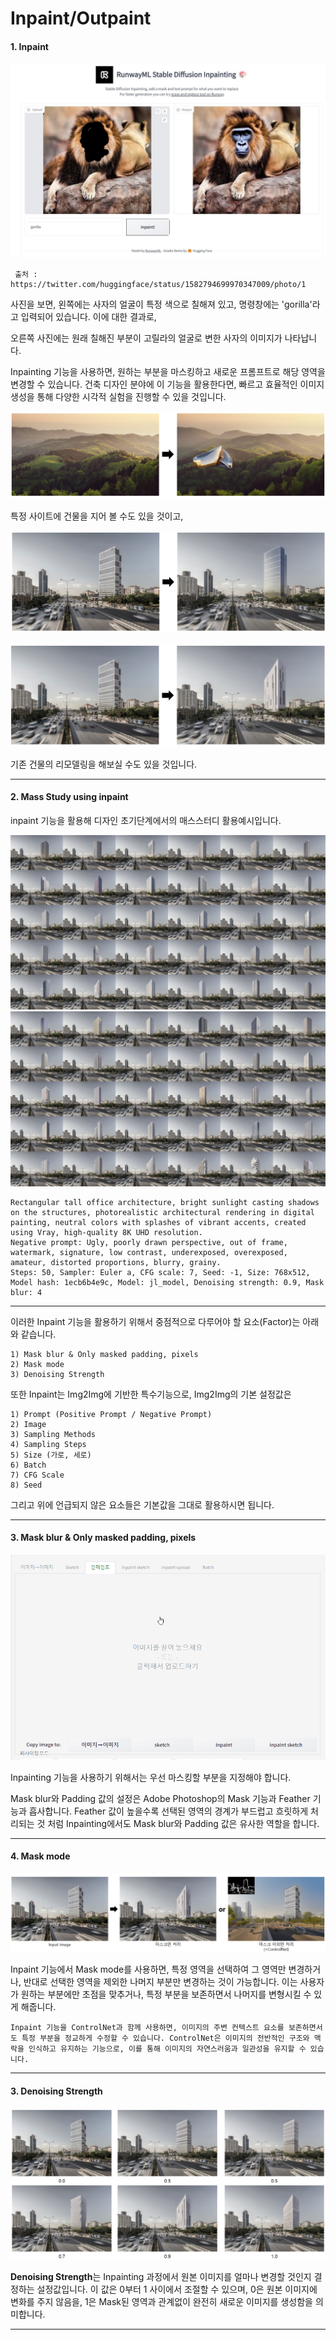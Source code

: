 # Inpaint/Outpaint

#### 1. Inpaint

<p align="center">
  <img src="../../img/inpaint1.jpg" alt="Generative AI in Architecture">
</p>


     출처 : https://twitter.com/huggingface/status/1582794699970347009/photo/1

 
사진을 보면, 왼쪽에는 사자의 얼굴이 특정 색으로 칠해져 있고, 명령창에는 'gorilla'라고 입력되어 있습니다. 이에 대한 결과로, 

오른쪽 사진에는 원래 칠해진 부분이 고릴라의 얼굴로 변한 사자의 이미지가 나타납니다.

Inpainting 기능을 사용하면, 원하는 부분을 마스킹하고 새로운 프롬프트로 해당 영역을 변경할 수 있습니다.
건축 디자인 분야에 이 기능을 활용한다면, 빠르고 효율적인 이미지 생성을 통해 다양한 시각적 실험을 진행할 수 있을 것입니다.
<p align="center">
  <img src="../../img/inpaint2.jpg" alt="Generative AI in Architecture">
</p>

특정 사이트에 건물을 지어 볼 수도 있을 것이고,
<p align="center">
  <img src="../../img/inpaint3.jpg" alt="Generative AI in Architecture">
</p>
<p align="center">
  <img src="../../img/inpaint4.jpg" alt="Generative AI in Architecture">
</p>

기존 건물의 리모델링을 해보실 수도 있을 것입니다.

----

#### 2. Mass Study using inpaint 

inpaint 기능을 활용해 디자인 초기단계에서의 매스스터디 활용예시입니다.
<p align="center">
  <img src="../../img/inpaint5.png" alt="Generative AI in Architecture">
  <img src="../../img/inpaint6.png" alt="Generative AI in Architecture">
</p>

    Rectangular tall office architecture, bright sunlight casting shadows on the structures, photorealistic architectural rendering in digital painting, neutral colors with splashes of vibrant accents, created using Vray, high-quality 8K UHD resolution.
    Negative prompt: Ugly, poorly drawn perspective, out of frame, watermark, signature, low contrast, underexposed, overexposed, amateur, distorted proportions, blurry, grainy.
    Steps: 50, Sampler: Euler a, CFG scale: 7, Seed: -1, Size: 768x512, Model hash: 1ecb6b4e9c, Model: jl_model, Denoising strength: 0.9, Mask blur: 4

----

이러한 Inpaint 기능을 활용하기 위해서 중점적으로 다루어야 할 요소(Factor)는 아래와 같습니다.
 
    1) Mask blur & Only masked padding, pixels
    2) Mask mode
    3) Denoising Strength

또한 Inpaint는 Img2Img에 기반한 특수기능으로, Img2Img의 기본 설정값은

    1) Prompt (Positive Prompt / Negative Prompt)
    2) Image
    3) Sampling Methods
    4) Sampling Steps
    5) Size (가로, 세로)
    6) Batch
    7) CFG Scale
    8) Seed

그리고 위에 언급되지 않은 요소들은 기본값을 그대로 활용하시면 됩니다.

----

#### 3. Mask blur & Only masked padding, pixels

<p align="center">
  <img src="../../img/inpaint8.gif" alt="Generative AI in Architecture">
</p>

Inpainting 기능을 사용하기 위해서는 우선 마스킹할 부분을 지정해야 합니다.

Mask blur와 Padding 값의 설정은 Adobe Photoshop의 Mask 기능과 Feather 기능과 흡사합니다.
Feather 값이 높을수록 선택된 영역의 경계가 부드럽고 흐릿하게 처리되는 것 처럼
Inpainting에서도 Mask blur와 Padding 값은 유사한 역할을 합니다.

----

#### 4. Mask mode

<p align="center">
  <img src="../../img/inpaint9.jpg" alt="Generative AI in Architecture">
</p>

Inpaint 기능에서 Mask mode를 사용하면, 특정 영역을 선택하여 그 영역만 변경하거나, 반대로 선택한 영역을 제외한 나머지 부분만 변경하는 것이 가능합니다.
이는 사용자가 원하는 부분에만 초점을 맞추거나, 특정 부분을 보존하면서 나머지를 변형시킬 수 있게 해줍니다.

    Inpaint 기능을 ControlNet과 함께 사용하면, 이미지의 주변 컨텍스트 요소를 보존하면서도 특정 부분을 정교하게 수정할 수 있습니다. ControlNet은 이미지의 전반적인 구조와 맥락을 인식하고 유지하는 기능으로, 이를 통해 이미지의 자연스러움과 일관성을 유지할 수 있습니다.

----

#### 3. Denoising Strength

<p align="center">
  <img src="../../img/inpaint10.jpg" alt="Generative AI in Architecture">
</p>

**Denoising Strength**는 Inpainting 과정에서 원본 이미지를 얼마나 변경할 것인지 결정하는 설정값입니다. 
이 값은 0부터 1 사이에서 조절할 수 있으며, 0은 원본 이미지에 변화를 주지 않음을, 1은 Mask된 영역과 관계없이 완전히 새로운 이미지를 생성함을 의미합니다.

----
